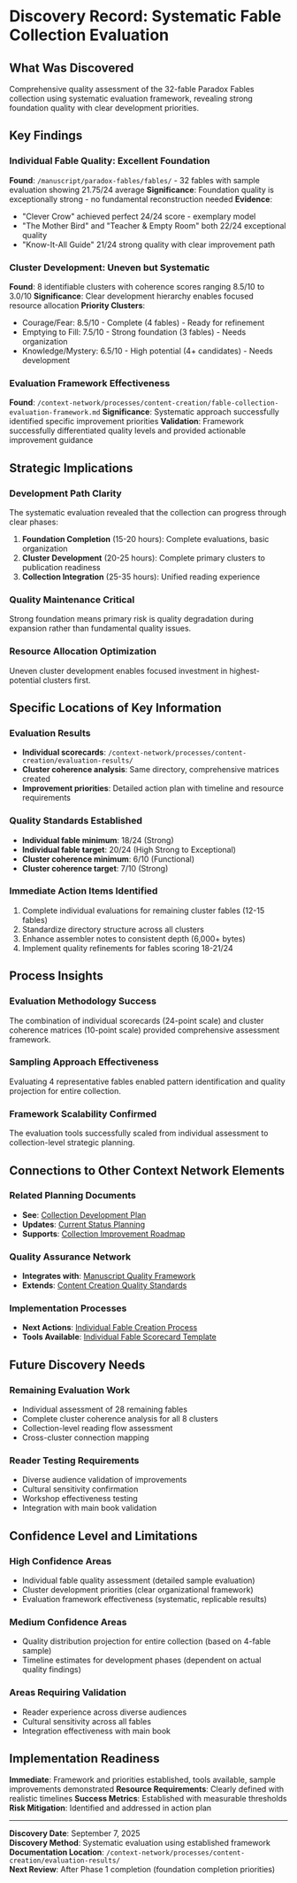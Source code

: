 # Discovery Record: Systematic Fable Collection Evaluation

## What Was Discovered
Comprehensive quality assessment of the 32-fable Paradox Fables collection using systematic evaluation framework, revealing strong foundation quality with clear development priorities.

## Key Findings

### Individual Fable Quality: Excellent Foundation
**Found**: `/manuscript/paradox-fables/fables/` - 32 fables with sample evaluation showing 21.75/24 average
**Significance**: Foundation quality is exceptionally strong - no fundamental reconstruction needed
**Evidence**: 
- "Clever Crow" achieved perfect 24/24 score - exemplary model
- "The Mother Bird" and "Teacher & Empty Room" both 22/24 exceptional quality
- "Know-It-All Guide" 21/24 strong quality with clear improvement path

### Cluster Development: Uneven but Systematic
**Found**: 8 identifiable clusters with coherence scores ranging 8.5/10 to 3.0/10
**Significance**: Clear development hierarchy enables focused resource allocation
**Priority Clusters**:
- Courage/Fear: 8.5/10 - Complete (4 fables) - Ready for refinement
- Emptying to Fill: 7.5/10 - Strong foundation (3 fables) - Needs organization
- Knowledge/Mystery: 6.5/10 - High potential (4+ candidates) - Needs development

### Evaluation Framework Effectiveness
**Found**: `/context-network/processes/content-creation/fable-collection-evaluation-framework.md`
**Significance**: Systematic approach successfully identified specific improvement priorities
**Validation**: Framework successfully differentiated quality levels and provided actionable improvement guidance

## Strategic Implications

### Development Path Clarity
The systematic evaluation revealed that the collection can progress through clear phases:
1. **Foundation Completion** (15-20 hours): Complete evaluations, basic organization
2. **Cluster Development** (20-25 hours): Complete primary clusters to publication readiness  
3. **Collection Integration** (25-35 hours): Unified reading experience

### Quality Maintenance Critical
Strong foundation means primary risk is quality degradation during expansion rather than fundamental quality issues.

### Resource Allocation Optimization
Uneven cluster development enables focused investment in highest-potential clusters first.

## Specific Locations of Key Information

### Evaluation Results
- **Individual scorecards**: `/context-network/processes/content-creation/evaluation-results/`
- **Cluster coherence analysis**: Same directory, comprehensive matrices created
- **Improvement priorities**: Detailed action plan with timeline and resource requirements

### Quality Standards Established
- **Individual fable minimum**: 18/24 (Strong)
- **Individual fable target**: 20/24 (High Strong to Exceptional)
- **Cluster coherence minimum**: 6/10 (Functional)
- **Cluster coherence target**: 7/10 (Strong)

### Immediate Action Items Identified
1. Complete individual evaluations for remaining cluster fables (12-15 fables)
2. Standardize directory structure across all clusters
3. Enhance assembler notes to consistent depth (6,000+ bytes)
4. Implement quality refinements for fables scoring 18-21/24

## Process Insights

### Evaluation Methodology Success
The combination of individual scorecards (24-point scale) and cluster coherence matrices (10-point scale) provided comprehensive assessment framework.

### Sampling Approach Effectiveness
Evaluating 4 representative fables enabled pattern identification and quality projection for entire collection.

### Framework Scalability Confirmed
The evaluation tools successfully scaled from individual assessment to collection-level strategic planning.

## Connections to Other Context Network Elements

### Related Planning Documents
- **See**: [Collection Development Plan](/elements/paradox-fables/development-plan.md)
- **Updates**: [Current Status Planning](/planning/current-status.md)
- **Supports**: [Collection Improvement Roadmap](/processes/content-creation/collection-improvement-roadmap.md)

### Quality Assurance Network
- **Integrates with**: [Manuscript Quality Framework](/processes/manuscript-quality-assurance-framework.md)
- **Extends**: [Content Creation Quality Standards](/processes/content-creation/quality.md)

### Implementation Processes
- **Next Actions**: [Individual Fable Creation Process](/processes/content-creation/fable-creation-process.md)
- **Tools Available**: [Individual Fable Scorecard Template](/processes/content-creation/evaluation-tools/individual-fable-scorecard.md)

## Future Discovery Needs

### Remaining Evaluation Work
- Individual assessment of 28 remaining fables
- Complete cluster coherence analysis for all 8 clusters  
- Collection-level reading flow assessment
- Cross-cluster connection mapping

### Reader Testing Requirements
- Diverse audience validation of improvements
- Cultural sensitivity confirmation
- Workshop effectiveness testing
- Integration with main book validation

## Confidence Level and Limitations

### High Confidence Areas
- Individual fable quality assessment (detailed sample evaluation)
- Cluster development priorities (clear organizational framework)
- Evaluation framework effectiveness (systematic, replicable results)

### Medium Confidence Areas  
- Quality distribution projection for entire collection (based on 4-fable sample)
- Timeline estimates for development phases (dependent on actual quality findings)

### Areas Requiring Validation
- Reader experience across diverse audiences
- Cultural sensitivity across all fables
- Integration effectiveness with main book

## Implementation Readiness

**Immediate**: Framework and priorities established, tools available, sample improvements demonstrated
**Resource Requirements**: Clearly defined with realistic timelines
**Success Metrics**: Established with measurable thresholds
**Risk Mitigation**: Identified and addressed in action plan

---

**Discovery Date**: September 7, 2025  
**Discovery Method**: Systematic evaluation using established framework  
**Documentation Location**: `/context-network/processes/content-creation/evaluation-results/`  
**Next Review**: After Phase 1 completion (foundation completion priorities)